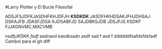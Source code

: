 #Larry Plotter y El Bucle Filosofal

ADSJFSJDFKJASDHFKHJDFJH **KSDKDK** JASDFHKHDSAKJFHJDHSAJ DSKAJFB JDASFJDSA  KJDSABFJD  SAJDBKSJDB
JDSJFJS *KSDKF* FJJKGNVMC,MXCVMB 

nsdfjJKSKK *fsdf* asdnasd kasdksadn
asdf
sad
f
asd
f
ddddddfsafdsfdsfadf
Camboi para el git diff
